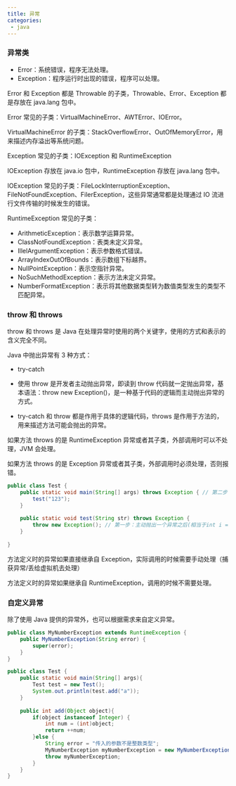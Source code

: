 ```yaml
---
title: 异常
categories:
 - java
---
```



### 异常类

- Error：系统错误，程序无法处理。
- Exception：程序运行时出现的错误，程序可以处理。

Error 和 Exception 都是 Throwable 的子类，Throwable、Error、Exception 都是存放在 java.lang 包中。

Error 常见的子类：VirtualMachineError、AWTError、IOError。

VirtualMachineError 的子类：StackOverflowError、OutOfMemoryError，用来描述内存溢出等系统问题。

Exception 常见的子类：IOException 和 RuntimeException

IOException 存放在 java.io 包中，RuntimeException 存放在 java.lang 包中。

IOException 常见的子类：FileLockInterruptionException、FileNotFoundException、FilerException，这些异常通常都是处理通过 IO 流进行文件传输的时候发生的错误。

RuntimeException 常见的子类：

- ArithmeticException：表示数学运算异常。
- ClassNotFoundException：表类未定义异常。
- IllelArgumentException：表示参数格式错误。
- ArrayIndexOutOfBounds：表示数组下标越界。
- NullPointException：表示空指针异常。
- NoSuchMethodException：表示方法未定义异常。
- NumberFormatException：表示将其他数据类型转为数值类型发生的类型不匹配异常。



### throw 和 throws

throw 和 throws 是 Java 在处理异常时使用的两个关键字，使用的方式和表示的含义完全不同。

Java 中抛出异常有 3 种方式：

- try-catch
  
- 使用 throw 是开发者主动抛出异常，即读到 throw 代码就一定抛出异常，基本语法：throw new Exception()，是一种基于代码的逻辑而主动抛出异常的方式。

- try-catch 和 throw 都是作用于具体的逻辑代码，throws 是作用于方法的，用来描述方法可能会抛出的异常。

如果方法 throws 的是 RuntimeException 异常或者其子类，外部调用时可以不处理，JVM 会处理。

如果方法 throws 的是 Exception 异常或者其子类，外部调用时必须处理，否则报错。

```java
public class Test {
	public static void main(String[] args) throws Exception { // 第二步：必须加throws Exception或者对test方法进行try-catch(因为下面这个方法有throws Exception(如果下面的方法自身try-catch处理则不用)，上层必须对它进行处理) 如果test方法throws RuntimeException则可以不加
		test("123");
	}
	
	public static void test(String str) throws Exception {
		throw new Exception(); // 第一步：主动抛出一个异常之后(相当于int i = 1 / 0) 必须在方面上面throws Exception或者对自己本身进行try-catch
	}
	
}
```

方法定义时的异常如果直接继承自 Exception，实际调用的时候需要手动处理（捕获异常/丢给虚拟机去处理）

方法定义时的异常如果继承自 RuntimeException，调用的时候不需要处理。



### 自定义异常

除了使用 Java 提供的异常外，也可以根据需求来自定义异常。

```java
public class MyNumberException extends RuntimeException {
	public MyNumberException(String error) {
		super(error);
	}
}
```

```java
public class Test {
	public static void main(String[] args){
		Test test = new Test();
		System.out.println(test.add("a"));
	}
	
	public int add(Object object){
		if(object instanceof Integer) {
			int num = (int)object;
			return ++num;
		}else {
			String error = "传入的参数不是整数类型";
			MyNumberException myNumberException = new MyNumberException(error);
			throw myNumberException;
		}
	}
}
```
